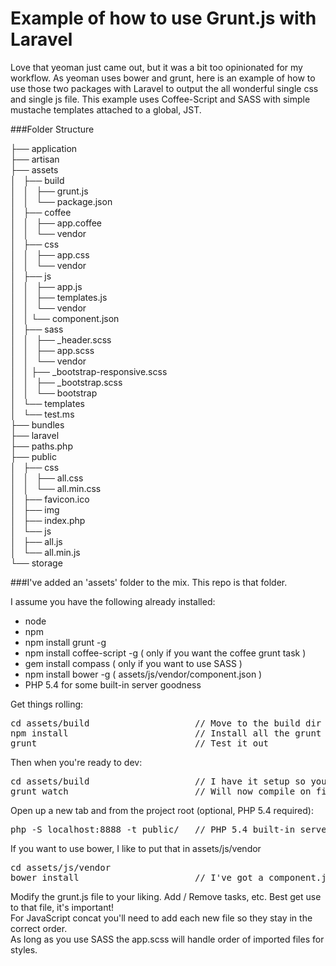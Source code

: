 Example of how to use Grunt.js with Laravel
===========================================

Love that yeoman just came out, but it was a bit too opinionated for my workflow. As yeoman uses bower and grunt, here is an example of how to use those two packages with Laravel to output the all wonderful single css and single js file. This example uses Coffee-Script and SASS with simple mustache templates attached to a global, JST.

###Folder Structure

├── application<br/>
├── artisan<br/>
├── assets<br/>
│   ├── build<br/>
│   │   ├── grunt.js<br/>
│   │   └── package.json<br/>
│   ├── coffee<br/>
│   │   ├── app.coffee<br/>
│   │   └── vendor<br/>
│   ├── css<br/>
│   │   ├── app.css<br/>
│   │   └── vendor<br/>
│   ├── js<br/>
│   │   ├── app.js<br/>
│   │   ├── templates.js<br/>
│   │   └── vendor<br/>
│   │     └── component.json<br/>
│   ├── sass<br/>
│   │   ├── _header.scss<br/>
│   │   ├── app.scss<br/>
│   │   └── vendor<br/>
│   │       ├── _bootstrap-responsive.scss<br/>
│   │       ├── _bootstrap.scss<br/>
│   │       └── bootstrap<br/>
│   └── templates<br/>
│       └── test.ms<br/>
├── bundles<br/>
├── laravel<br/>
├── paths.php<br/>
├── public<br/>
│   ├── css<br/>
│   │   ├── all.css<br/>
│   │   └── all.min.css<br/>
│   ├── favicon.ico<br/>
│   ├── img<br/>
│   ├── index.php<br/>
│   └── js<br/>
│       ├── all.js<br/>
│       └── all.min.js<br/>
└── storage<br/>

###I've added an 'assets' folder to the mix.  This repo is that folder.

I assume you have the following already installed:
- node
- npm
- npm install grunt -g
- npm install coffee-script -g ( only if you want the coffee grunt task )
- gem install compass ( only if you want to use SASS )
- npm install bower -g ( assets/js/vendor/component.json ) 
- PHP 5.4 for some built-in server goodness

Get things rolling:
<pre>
cd assets/build                    // Move to the build dir
npm install                        // Install all the grunt npm tasks
grunt                              // Test it out
</pre>

Then when you're ready to dev:
<pre>
cd assets/build                    // I have it setup so you can only grunt from the build dir
grunt watch                        // Will now compile on file mod
</pre>

Open up a new tab and from the project root (optional, PHP 5.4 required):
<pre>
php -S localhost:8888 -t public/   // PHP 5.4 built-in server
</pre>

If you want to use bower, I like to put that in assets/js/vendor<br/>
<pre>
cd assets/js/vendor
bower install                      // I've got a component.json file in there with a few handy libraries
</pre>

Modify the grunt.js file to your liking.  Add / Remove tasks, etc.  Best get use to that file, it's important!<br/>
For JavaScript concat you'll need to add each new file so they stay in the correct order.<br/>
As long as you use SASS the app.scss will handle order of imported files for styles.<br/>
